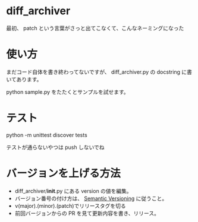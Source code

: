 # diff_archiver

最初、 patch という言葉がさっと出てこなくて、こんなネーミングになった

# 使い方

まだコード自体を書き終わってないですが、 diff_archiver.py の docstring に書いてあります。

python sample.py をたたくとサンプルを試せます。

# テスト

python -m unittest discover tests

テストが通らないやつは push しないでね

# バージョンを上げる方法

- diff_archiver/__init__.py にある version の値を編集。
- バージョン番号の付け方は、 [Semantic Versioning](https://semver.org/) に従うこと。
- v(major).(minor).(patch)でリリースタグを切る
- 前回バージョンからの PR を見て更新内容を書き、リリース。
